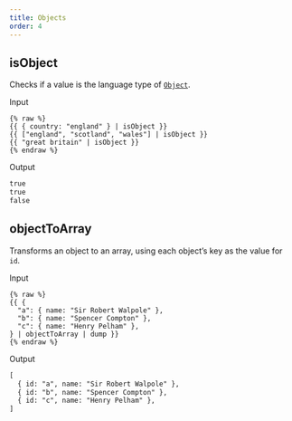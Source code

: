```yaml
---
title: Objects
order: 4
---
```


## isObject

Checks if a value is the language type of [`Object`](https://developer.mozilla.org/en-US/docs/Web/JavaScript/Reference/Global_Objects/Object).

Input

```njk
{% raw %}
{{ { country: "england" } | isObject }}
{{ ["england", "scotland", "wales"] | isObject }}
{{ "great britain" | isObject }}
{% endraw %}
```

Output

```html
true
true
false
```

## objectToArray

Transforms an object to an array, using each object’s key as the value for `id`.

Input

```njk
{% raw %}
{{ {
  "a": { name: "Sir Robert Walpole" },
  "b": { name: "Spencer Compton" },
  "c": { name: "Henry Pelham" },
} | objectToArray | dump }}
{% endraw %}
```

Output

```html
[
  { id: "a", name: "Sir Robert Walpole" },
  { id: "b", name: "Spencer Compton" },
  { id: "c", name: "Henry Pelham" },
]
```
